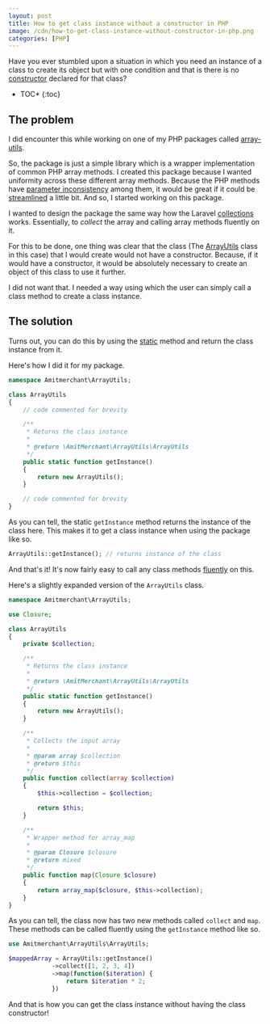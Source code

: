 ```yaml
---
layout: post
title: How to get class instance without a constructor in PHP
image: /cdn/how-to-get-class-instance-without-constructor-in-php.png
categories: [PHP]
---
```


Have you ever stumbled upon a situation in which you need an instance of a class to create its object but with one condition and that is there is no [constructor](https://www.php.net/manual/en/language.oop5.decon.php) declared for that class?

* TOC*
{:toc}

## The problem

I did encounter this while working on one of my PHP packages called [array-utils](https://github.com/amitmerchant1990/array-utils).

So, the package is just a simple library which is a wrapper implementation of common PHP array methods. I created this package because I wanted uniformity across these different array methods. Because the PHP methods have [parameter inconsistency](http://phpsadness.com/sad/6) among them, it would be great if it could be [streamlined](/how-to-implement-wrapper-classes-php/) a little bit. And so, I started working on this package.

I wanted to design the package the same way how the Laravel [collections](https://laravel.com/docs/8.x/collections) works. Essentially, to *collect* the array and calling array methods fluently on it.

For this to be done, one thing was clear that the class (The [ArrayUtils](https://github.com/amitmerchant1990/array-utils/blob/master/src/ArrayUtils.php) class in this case) that I would create would not have a constructor. Because, if it would have a constructor, it would be absolutely necessary to create an object of this class to use it further.

I did not want that. I needed a way using which the user can simply call a class method to create a class instance.

## The solution

Turns out, you can do this by using the [static](https://www.php.net/manual/en/language.oop5.static.php) method and return the class instance from it.

Here's how I did it for my package.

```php
namespace Amitmerchant\ArrayUtils;

class ArrayUtils
{
    // code commented for brevity

    /**
     * Returns the class instance
     *
     * @return \AmitMerchant\ArrayUtils\ArrayUtils
     */
    public static function getInstance()
    {
        return new ArrayUtils();
    }

    // code commented for brevity
}
```

As you can tell, the static `getInstance` method returns the instance of the class here. This makes it to get a class instance when using the package like so.

```php
ArrayUtils::getInstance(); // returns instance of the class
```

And that's it! It's now fairly easy to call any class methods [fluently](/method-chaining-php-nutshell/) on this.

Here's a slightly expanded version of the `ArrayUtils` class.

```php
namespace Amitmerchant\ArrayUtils;

use Closure;

class ArrayUtils
{
    private $collection;

    /**
     * Returns the class instance
     *
     * @return \AmitMerchant\ArrayUtils\ArrayUtils
     */
    public static function getInstance()
    {
        return new ArrayUtils();
    }

    /**
     * Collects the input array
     *
     * @param array $collection
     * @return $this
     */
    public function collect(array $collection)
    {
        $this->collection = $collection;

        return $this;
    }

    /**
     * Wrapper method for array_map
     *
     * @param Closure $closure
     * @return mixed
     */
    public function map(Closure $closure)
    {
        return array_map($closure, $this->collection);
    }
}
```

As you can tell, the class now has two new methods called `collect` and `map`. These methods can be called fluently using the `getInstance` method like so.

```php
use Amitmerchant\ArrayUtils\ArrayUtils;

$mappedArray = ArrayUtils::getInstance()
            ->collect([1, 2, 3, 4])
            ->map(function($iteration) {
                return $iteration * 2;
            }) 
```

And that is how you can get the class instance without having the class constructor!
